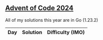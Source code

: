 ## [Advent of Code 2024](https://adventofcode.com/2024)

All of my solutions this year are in Go (1.23.2)

| Day | Solution | Difficulty (IMO) |
| --- | -------- | ---------------- |
